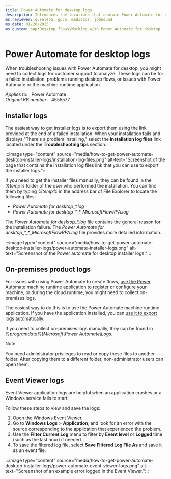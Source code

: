 ```yaml
---
title: Power Automate for desktop logs
description: Introduces the locations that contain Power Automate for desktop logs.
ms.reviewer: quseleba, guco, madiazor, johndund
ms.date: 01/20/2025
ms.custom: sap:Desktop flows\Working with Power Automate for desktop
---
```

# Power Automate for desktop logs

When troubleshooting issues with Power Automate for desktop, you might need to collect logs for customer support to analyze. These logs can be for a failed installation, problems running desktop flows, or issues with Power Automate or the machine runtime application.

_Applies to:_ &nbsp; Power Automate  
_Original KB number:_ &nbsp; 4555577

## Installer logs

The easiest way to get installer logs is to export them using the link provided at the end of a failed installation. When your installation fails and displays "There's a problem installing," select the **installation log files** link located under the **Troubleshooting tips** section.

:::image type="content" source="media/how-to-get-power-automate-desktop-installer-logs/installation-log-files.png" alt-text="Screenshot of the page that contains the installation log files link that you can use to export the installer logs.":::

If you need to get the installer files manually, they can be found in the _%temp%_ folder of the user who performed the installation. You can find them by typing _%temp%_ in the address bar of File Explorer to locate the following files:

- _Power Automate for desktop\_*.log_
- _Power Automate for desktop\_\*\_\*\_MicrosoftFlowRPA.log_

The _Power Automate for desktop\_*.log_ file contains the general reason for the installation failure. The _Power Automate for desktop\_\*\_\*\_MicrosoftFlowRPA.log_ file provides more detailed information.

:::image type="content" source="media/how-to-get-power-automate-desktop-installer-logs/power-automate-installer-logs.png" alt-text="Screenshot of the Power automate for desktop installer logs.":::

## On-premises product logs

For issues with using Power Automate to create flows, [use the Power Automate machine runtime application to register](/power-automate/desktop-flows/manage-machines#register-a-new-machine) or configure your machine, or during the cloud runtime, you might need to collect on-premises logs.

The easiest way to do this is to use the Power Automate machine runtime application. If you have the application installed, you can [use it to export logs automatically](/power-automate/desktop-flows/troubleshoot#collect-machine-logs).

If you need to collect on-premises logs manually, they can be found in _%programdata%\Microsoft\Power Automate\Logs_.

> [!NOTE]
> You need administrator privileges to read or copy these files to another folder. After copying them to a different folder, non-administrator users can open them.

## Event Viewer logs

Event Viewer application logs are helpful when an application crashes or a Windows service fails to start.

Follow these steps to view and save the logs:

1. Open the Windows Event Viewer.
2. Go to **Windows Logs** > **Application**, and look for an error with the source corresponding to the application that experienced the problem.
3. Use the **Filter Current Log** menu to filter by **Event level** or **Logged** time (such as the last hour) if needed.
4. To save the filtered log file, select **Save Filtered Log File As** and save it as an event file.

:::image type="content" source="media/how-to-get-power-automate-desktop-installer-logs/power-automate-event-viewer-logs.png" alt-text="Screenshot of an example error logged in the Event Viewer.":::
